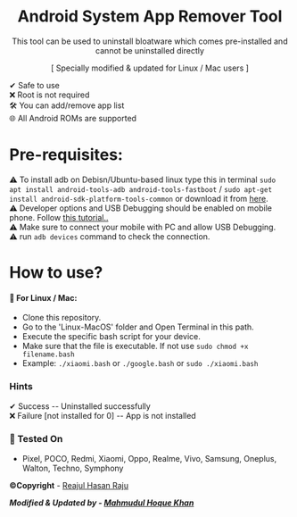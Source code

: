 <h1 align="center"> Android System App Remover Tool </h1>

<p align="center">This tool can be used to uninstall bloatware which comes pre-installed and cannot be uninstalled directly  </p>
<p align="center">[ Specially modified & updated for Linux / Mac users ]</p>


<g-emoji class="g-emoji" alias="heavy_check_mark" fallback-src="https://github.githubassets.com/images/icons/emoji/unicode/2714.png">✔</g-emoji> Safe to use  
<g-emoji class="g-emoji" alias="x" fallback-src="https://github.githubassets.com/images/icons/emoji/unicode/274c.png">❌</g-emoji> Root is not required  
<g-emoji class="g-emoji" alias="hammer_and_wrench" fallback-src="https://github.githubassets.com/images/icons/emoji/unicode/1f6e0.png">🛠</g-emoji> You can add/remove app list  
<g-emoji class="g-emoji" alias="globe_with_meridians" fallback-src="https://github.githubassets.com/images/icons/emoji/unicode/1f310.png">🌐</g-emoji> All Android ROMs are supported  
 

# [](#pre-requisites)Pre-requisites:
<g-emoji class="g-emoji" alias="warning" fallback-src="https://github.githubassets.com/images/icons/emoji/unicode/26a0.png">⚠️</g-emoji> To install adb on Debisn/Ubuntu-based linux type this in terminal `sudo apt install android-tools-adb android-tools-fastboot` / `sudo apt-get install android-sdk-platform-tools-common`
or download it from [here](https://developer.android.com/studio/releases/platform-tools#downloads).  
<g-emoji class="g-emoji" alias="warning" fallback-src="https://github.githubassets.com/images/icons/emoji/unicode/26a0.png">⚠️</g-emoji> Developer options and USB Debugging should be enabled on mobile phone. Follow [this tutorial..](https://github.com/ujarhr/android-bloatware-remover/blob/main/edo.md)  
<g-emoji class="g-emoji" alias="warning" fallback-src="https://github.githubassets.com/images/icons/emoji/unicode/26a0.png">⚠️</g-emoji> Make sure to connect your mobile with PC and allow USB Debugging.  
<g-emoji class="g-emoji" alias="warning" fallback-src="https://github.githubassets.com/images/icons/emoji/unicode/26a0.png">⚠️</g-emoji> run `adb devices` command to check the connection.

# [](#how-to-use)**How to use?**

#### [](#-for-linux--mac)<g-emoji class="g-emoji" alias="penguin" fallback-src="https://github.githubassets.com/images/icons/emoji/unicode/1f427.png">🐧</g-emoji> For Linux / Mac:

*   Clone this repository.
*   Go to the 'Linux-MacOS' folder and Open Terminal in this path.
*   Execute the specific bash script for your device.
*   Make sure that the file is executable. If not use `sudo chmod +x filename.bash`
*   Example: `./xiaomi.bash` or `./google.bash` or `sudo ./xiaomi.bash`

### [](#hints)Hints

<g-emoji class="g-emoji" alias="heavy_check_mark" fallback-src="https://github.githubassets.com/images/icons/emoji/unicode/2714.png">✔</g-emoji> Success -- Uninstalled successfully  
<g-emoji class="g-emoji" alias="x" fallback-src="https://github.githubassets.com/images/icons/emoji/unicode/274c.png">❌</g-emoji> Failure [not installed for 0] -- App is not installed

### [](#-tested-on)<g-emoji class="g-emoji" alias="iphone" fallback-src="https://github.githubassets.com/images/icons/emoji/unicode/1f4f1.png">📱</g-emoji> Tested On

*   Pixel, POCO, Redmi, Xiaomi, Oppo, Realme, Vivo, Samsung, Oneplus, Walton, Techno, Symphony

**©️Copyright** - [Reajul Hasan Raju](https://twitter.com/rhraju03)


***Modified & Updated by - [Mahmudul Hoque Khan](https://twitter.com/intel_Qong)***

